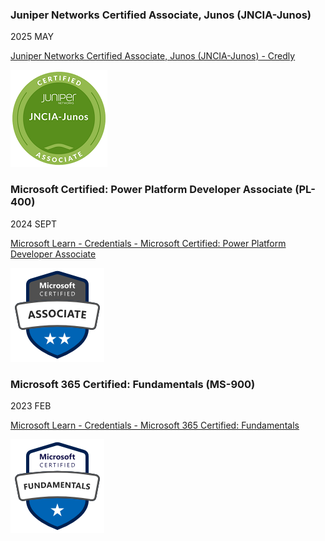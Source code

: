 ### Juniper Networks Certified Associate, Junos (JNCIA-Junos)

2025 MAY

[Juniper Networks Certified Associate, Junos (JNCIA-Junos) - Credly](https://www.credly.com/badges/858e4f1f-781c-4a29-9eb2-0675529f72d7)

![Juniper Networks Certified Associate, Junos (JNCIA-Junos) Badge](assets/images/JNCIA-Junos.png)

### Microsoft Certified: Power Platform Developer Associate (PL-400)

2024 SEPT

[Microsoft Learn - Credentials - Microsoft Certified: Power Platform Developer Associate](https://learn.microsoft.com/en-us/users/victorwitkamp-3261/credentials/6fb6277ef8c4af7d)

![Microsoft Certified: Power Platform Developer Associate (PL-400) Badge](assets/images/PL-400.png)

### Microsoft 365 Certified: Fundamentals (MS-900)

2023 FEB

[Microsoft Learn - Credentials - Microsoft 365 Certified: Fundamentals](https://learn.microsoft.com/en-us/users/victorwitkamp-3261/credentials/abb6a40714512066)

![Microsoft 365 Certified: Fundamentals (MS-900) Badge](assets/images/MS-900.png)